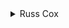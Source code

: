 <details>
<summary>
Russ Cox
</summary>

The constraints of this problem are small enough that we can just try all possible products of 3 digit * 2 digit numbers, and look to see if all the correct digits are used.

The function "isgood" checks that a number is composed only of acceptable digits, and "isgoodprod" checks that all the lines of the multiplication are composed of acceptable digits.

```cpp
#include <stdio.h>
#include <stdlib.h>
#include <string.h>
#include <assert.h>

int isgooddigit[10];	/* isgooddigit[d] is set if d is an acceptable digit
*/

/* check that every decimal digit in "n" is a good digit,
   and that it has the right number "d" of digits. */
int
isgood(int n, int d)
{
    if(n == 0)
		return 0;

    while(n) {
	if(!isgooddigit[n%10])
	    return 0;
	n /= 10;
        d--;
    }

    if( d == 0 )
       return 1;
    else
       return 0;
}

/* check that every product line in n * m is an okay number */
int
isgoodprod(int n, int m)
{
    if(!isgood(n,3) || !isgood(m,2) || !isgood(n*m,4))
	return 0;

    while(m) {
	if(!isgood(n*(m%10),3))
	    return 0;
	m /= 10;
    }
    return 1;
}

void
main(void)
{
    int i, j, n, nfound;
    FILE *fin, *fout;

    fin = fopen("crypt1.in", "r");
    fout = fopen("crypt1.out", "w");
    assert(fin != NULL && fout != NULL);

    for(i=0; i<10; i++) {
        isgooddigit[i] = 0;
    }
    fscanf(fin, "%d", &n);
    for(i=0; i<n; i++) {
	fscanf(fin, "%d", &j);
	isgooddigit[j] = 1;
    }

   nfound = 0;
   for(i=100; i<1000; i++)
	for(j=10; j<100; j++)
	    if(isgoodprod(i, j))
		nfound++;

   fprintf(fout, "%d\n", nfound);
   exit(0);
}
```

</details>

